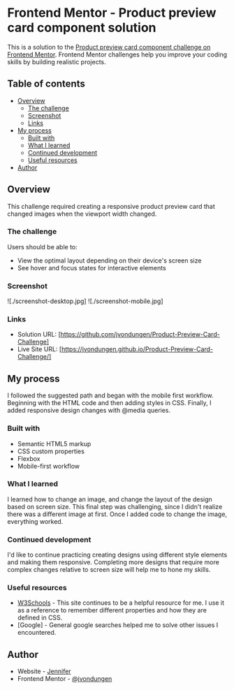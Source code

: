 # Frontend Mentor - Product preview card component solution

This is a solution to the [Product preview card component challenge on Frontend Mentor](https://www.frontendmentor.io/challenges/product-preview-card-component-GO7UmttRfa). Frontend Mentor challenges help you improve your coding skills by building realistic projects. 

## Table of contents

- [Overview](#overview)
  - [The challenge](#the-challenge)
  - [Screenshot](#screenshot)
  - [Links](#links)
- [My process](#my-process)
  - [Built with](#built-with)
  - [What I learned](#what-i-learned)
  - [Continued development](#continued-development)
  - [Useful resources](#useful-resources)
- [Author](#author)



## Overview
This challenge required creating a responsive product preview card that changed images when the viewport width changed. 

### The challenge

Users should be able to:

- View the optimal layout depending on their device's screen size
- See hover and focus states for interactive elements

### Screenshot

![./screenshot-desktop.jpg]
![./screenshot-mobile.jpg]



### Links

- Solution URL: [https://github.com/jvondungen/Product-Preview-Card-Challenge]
- Live Site URL: [https://jvondungen.github.io/Product-Preview-Card-Challenge/]

## My process
I followed the suggested path and began with the mobile first workflow. Beginning with the HTML code and then adding styles in CSS. Finally, I added responsive design changes with @media queries.

### Built with

- Semantic HTML5 markup
- CSS custom properties
- Flexbox
- Mobile-first workflow


### What I learned

I learned how to change an image, and change the layout of the design based on screen size. This final step was challenging, since I didn't realize there was a different image at first. Once I added code to change the image, everything worked.

### Continued development

I'd like to continue practicing creating designs using different style elements and making them responsive. Completing more designs that require more complex changes relative to screen size will help me to hone my skills.

### Useful resources

- [W3Schools](https://www.w3schools.com/) - This site continues to be a helpful resource for me. I use it as a reference to remember different properties and how they are defined in CSS.
- [Google] - General google searches helped me to solve other issues I encountered.


## Author

- Website - [Jennifer](https://github.com/jvondungen)
- Frontend Mentor - [@jvondungen](https://www.frontendmentor.io/profile/jvondungen)
